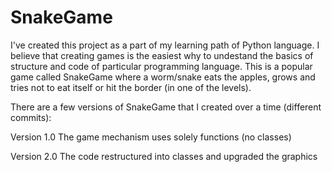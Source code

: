 # SnakeGame
I've created this project as a part of my learning path of Python language. I believe that creating games is the easiest why to undestand the basics of structure and code of particular programming language. This is a popular game called SnakeGame where a worm/snake eats the apples, grows and tries not to eat itself or hit the border (in one of the levels).

There are a few versions of SnakeGame that I created over a time (different commits):
  
  Version 1.0 The game mechanism uses solely functions (no classes)
    
  Version 2.0 The code restructured into classes and upgraded the graphics
